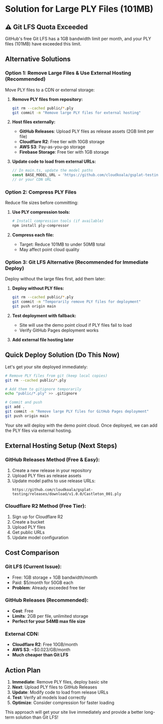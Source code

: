 # Solution for Large PLY Files (101MB)

## ⚠️ Git LFS Quota Exceeded

GitHub's free Git LFS has a 1GB bandwidth limit per month, and your PLY files (101MB) have exceeded this limit.

## Alternative Solutions

### Option 1: Remove Large Files & Use External Hosting (Recommended)
Move PLY files to a CDN or external storage:

1. **Remove PLY files from repository:**
   ```bash
   git rm --cached public/*.ply
   git commit -m "Remove large PLY files for external hosting"
   ```

2. **Host files externally:**
   - **GitHub Releases**: Upload PLY files as release assets (2GB limit per file)
   - **Cloudflare R2**: Free tier with 10GB storage
   - **AWS S3**: Pay-as-you-go storage
   - **Firebase Storage**: Free tier with 1GB storage

3. **Update code to load from external URLs:**
   ```typescript
   // In main.ts, update the model paths
   const BASE_MODEL_URL = 'https://github.com/cloudkoala/gsplat-testing/releases/download/models/'
   // or your CDN URL
   ```

### Option 2: Compress PLY Files
Reduce file sizes before committing:

1. **Use PLY compression tools:**
   ```bash
   # Install compression tools (if available)
   npm install ply-compressor
   ```

2. **Compress each file:**
   - Target: Reduce 101MB to under 50MB total
   - May affect point cloud quality

### Option 3: Git LFS Alternative (Recommended for Immediate Deploy)
Deploy without the large files first, add them later:

1. **Deploy without PLY files:**
   ```bash
   git rm --cached public/*.ply
   git commit -m "Temporarily remove PLY files for deployment"
   git push origin main
   ```

2. **Test deployment with fallback:**
   - Site will use the demo point cloud if PLY files fail to load
   - Verify GitHub Pages deployment works

3. **Add external file hosting later**

## Quick Deploy Solution (Do This Now)

Let's get your site deployed immediately:

```bash
# Remove PLY files from git (keep local copies)
git rm --cached public/*.ply

# Add them to gitignore temporarily
echo "public/*.ply" >> .gitignore

# Commit and push
git add .
git commit -m "Remove large PLY files for GitHub Pages deployment"
git push origin main
```

Your site will deploy with the demo point cloud. Once deployed, we can add the PLY files via external hosting.

## External Hosting Setup (Next Steps)

### GitHub Releases Method (Free & Easy):
1. Create a new release in your repository
2. Upload PLY files as release assets
3. Update model paths to use release URLs:
   ```
   https://github.com/cloudkoala/gsplat-testing/releases/download/v1.0.0/Castleton_001.ply
   ```

### Cloudflare R2 Method (Free Tier):
1. Sign up for Cloudflare R2
2. Create a bucket
3. Upload PLY files
4. Get public URLs
5. Update model configuration

## Cost Comparison

### Git LFS (Current Issue):
- Free: 1GB storage + 1GB bandwidth/month
- Paid: $5/month for 50GB each
- **Problem**: Already exceeded free tier

### GitHub Releases (Recommended):
- **Cost**: Free
- **Limits**: 2GB per file, unlimited storage
- **Perfect for your 54MB max file size**

### External CDN:
- **Cloudflare R2**: Free 10GB/month
- **AWS S3**: ~$0.023/GB/month
- **Much cheaper than Git LFS**

## Action Plan

1. **Immediate**: Remove PLY files, deploy basic site
2. **Next**: Upload PLY files to GitHub Releases
3. **Update**: Modify code to load from release URLs
4. **Test**: Verify all models load correctly
5. **Optimize**: Consider compression for faster loading

This approach will get your site live immediately and provide a better long-term solution than Git LFS!